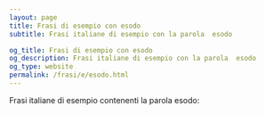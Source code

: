 ```yaml
---
layout: page
title: Frasi di esempio con esodo 
subtitle: Frasi italiane di esempio con la parola  esodo

og_title: Frasi di esempio con esodo 
og_description: Frasi italiane di esempio con la parola  esodo
og_type: website
permalink: /frasi/e/esodo.html
---
```


Frasi italiane di esempio contenenti la parola esodo:


